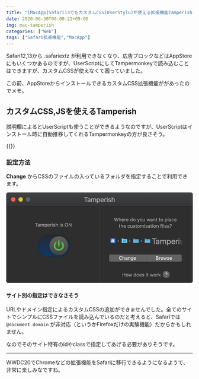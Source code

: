 ```yaml
---
title: "[MacApp]Safari13でもカスタムCSS(UserStylu)が使える拡張機能Tamperish"
date: 2020-06-30T08:00:22+09:00
img: mac-tamperish
categories: ["Web"]
tags: ["Safari拡張機能","MacApp"]
---
```


Safari12,13から .safariextz が利用できなくなり、広告ブロックなどはAppStoreにもいくつかあるのですが、UserScriptにしてTampermonkeyで読み込むことはできますが、カスタムCSSが使えなくて困っていました。

この前、AppStoreからインストールできるカスタムCSS拡張機能ががあったのでメモ。

## カスタムCSS,JSを使えるTamperish

説明欄によるとUserScriptも使うことができるようなのですが、UserScriptはインストール時に自動推移してくれるTampermonkeyの方が良さそう。

{{<blogcard url="https://apps.apple.com/jp/app/tamperish-for-safari/id1516885392">}}

### 設定方法

**Change** からCSSのファイルの入っているフォルダを指定することで利用できます。

![](../../../images/btt-touchbar-cpu-1.jpg)

#### サイト別の指定はできなさそう

URLやドメイン指定によるカスタムCSSの追加ができませんでした。全てのサイトでシンプルにCSSファイルを読み込んでいるのだと考えると、Safariでは `@document domain` が非対応（というかFirefoxだけの実験機能）だからかもしれません。

なのでそのサイト特有のidやclassで指定してあげる必要がありそうです。

***

WWDC20でChromeなどの拡張機能をSafariに移行できるようになるようで、非常に楽しみなですね。